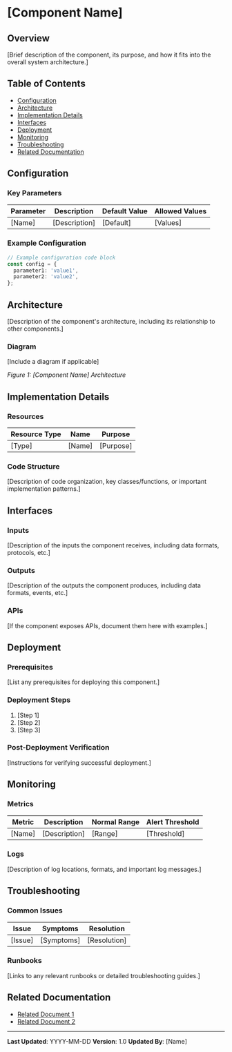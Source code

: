 # [Component Name]

## Overview

[Brief description of the component, its purpose, and how it fits into the overall system architecture.]

## Table of Contents

- [Configuration](#configuration)
- [Architecture](#architecture)
- [Implementation Details](#implementation-details)
- [Interfaces](#interfaces)
- [Deployment](#deployment)
- [Monitoring](#monitoring)
- [Troubleshooting](#troubleshooting)
- [Related Documentation](#related-documentation)

## Configuration

### Key Parameters

| Parameter | Description   | Default Value | Allowed Values |
| --------- | ------------- | ------------- | -------------- |
| [Name]    | [Description] | [Default]     | [Values]       |

### Example Configuration

```typescript
// Example configuration code block
const config = {
  parameter1: 'value1',
  parameter2: 'value2',
};
```

## Architecture

[Description of the component's architecture, including its relationship to other components.]

### Diagram

[Include a diagram if applicable]

_Figure 1: [Component Name] Architecture_

## Implementation Details

### Resources

| Resource Type | Name   | Purpose   |
| ------------- | ------ | --------- |
| [Type]        | [Name] | [Purpose] |

### Code Structure

[Description of code organization, key classes/functions, or important implementation patterns.]

## Interfaces

### Inputs

[Description of the inputs the component receives, including data formats, protocols, etc.]

### Outputs

[Description of the outputs the component produces, including data formats, events, etc.]

### APIs

[If the component exposes APIs, document them here with examples.]

## Deployment

### Prerequisites

[List any prerequisites for deploying this component.]

### Deployment Steps

1. [Step 1]
2. [Step 2]
3. [Step 3]

### Post-Deployment Verification

[Instructions for verifying successful deployment.]

## Monitoring

### Metrics

| Metric | Description   | Normal Range | Alert Threshold |
| ------ | ------------- | ------------ | --------------- |
| [Name] | [Description] | [Range]      | [Threshold]     |

### Logs

[Description of log locations, formats, and important log messages.]

## Troubleshooting

### Common Issues

| Issue   | Symptoms   | Resolution   |
| ------- | ---------- | ------------ |
| [Issue] | [Symptoms] | [Resolution] |

### Runbooks

[Links to any relevant runbooks or detailed troubleshooting guides.]

## Related Documentation

- [Related Document 1](./path/to/document-1.md)
- [Related Document 2](./path/to/document-2.md)

---

**Last Updated**: YYYY-MM-DD
**Version**: 1.0
**Updated By**: [Name]
